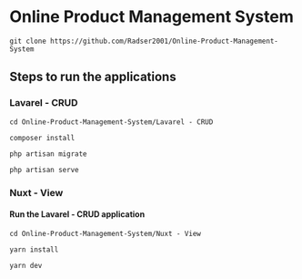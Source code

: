 # Online Product Management System

```
git clone https://github.com/Radser2001/Online-Product-Management-System
```
## Steps to run the applications

### Lavarel - CRUD

```
cd Online-Product-Management-System/Lavarel - CRUD
```

```
composer install
```

```
php artisan migrate
```

```
php artisan serve
```

### Nuxt - View

#### Run the Lavarel - CRUD application

```
cd Online-Product-Management-System/Nuxt - View
```

```
yarn install
```

```
yarn dev
```

